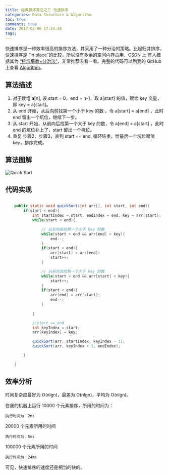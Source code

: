```yaml
---
title: 经典排序算法之三 快速排序
categories: Data Structure & Algorithm
toc: true
comments: true
date: 2017-02-06 17:24:48
tags:
---
```


快速排序是一种效率很高的排序方法，其采用了一种分治的策略。比起归并排序，快速排序是 “in place”的比较，所以没有多余的空间内存占用，CSDN 上 有人概括其为 [“挖坑填数+分治法”](http://blog.csdn.net/morewindows/article/details/6684558)，非常推荐去看一看。完整的代码可以到我的 GitHub 上查看 [Algorithm](https://github.com/mjd507/Algorithm)。

<!--more-->

## 算法描述
1. 对于数组 a[n], 设 start = 0，end = n-1，取 a[start] 的值，赋给 key 变量，即 key = a[start]。
2. 从 end 开始，从后向前找第一个小于 key 的数 ，令 a[start] = a[end] ，此时 end 留出一个坑位，继续下一步。
3. 从 start 开始，从前向后找第一个大于 key 的数，令 a[end] = a[start] ，此时 end 的坑位补上了，start 留出一个坑位。
4. 重复 步骤2、步骤3，直到 start == end, 循环结束，给最后一个坑位赋值 key，排序完成。


## 算法图解

![Quick Sort](https://user-images.githubusercontent.com/8939151/111022705-65aacb80-840f-11eb-8598-1806d78e1e1e.png)

## 代码实现

```java

	public static void quickSort(int arr[], int start, int end){
		if(start < end){
			int startIndex = start, endIndex = end, key = arr[start];
			while(start < end){

				// 从后向前找第一个小于 key 的数  
				while(start < end && arr[end] > key){
					end--;
				}
				if(start < end){
					arr[start] = arr[end];
					start++;
				}

				// 从前向后找第一个大于 key 的数  
				while(start < end && arr[start] < key){
					start++;
				}
				if(start < end){
					arr[end] = arr[start];
					end--;
				}
			
			}

			//start == end
			int keyIndex = start;
			arr[keyIndex] = key;

			quickSort(arr, startIndex, keyIndex - 1);
			quickSort(arr, keyIndex + 1, endIndex);

		}

	}

```

## 效率分析

时间复杂度最好为 O(nlgn)，最差为 O(nlgn)，平均为 O(nlgn)。


在我的机器上运行 10000 个元素排序，所用的时间为：

```
执行时间为：2ms
```

20000 个元素所用的时间

```
执行时间为：5ms
```

100000 个元素所用的时间

```
执行时间为：24ms
```

可见，快速排序的速度还是相当的快的。


